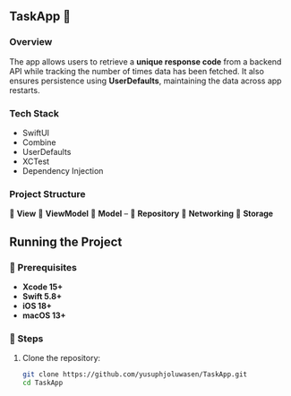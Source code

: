 ## TaskApp 🚀

### Overview  
The app allows users to retrieve a **unique response code** from a backend API while tracking the number of times data has been fetched. It also ensures persistence using **UserDefaults**, maintaining the data across app restarts. 

### Tech Stack  
- SwiftUI  
- Combine
- UserDefaults  
- XCTest  
- Dependency Injection

### Project Structure  
📂 **View** 
📂 **ViewModel** 
📂 **Model** – 
📂 **Repository** 
📂 **Networking** 
📂 **Storage** 

## Running the Project  

### 📌 Prerequisites  
- **Xcode 15+**  
- **Swift 5.8+**
- **iOS 18+**  
- **macOS 13+**  

### 📌 Steps  
1. Clone the repository:  
   ```sh
   git clone https://github.com/yusuphjoluwasen/TaskApp.git
   cd TaskApp

